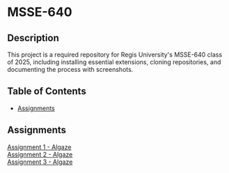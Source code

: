 # MSSE-640
## Description
This project is a required repository for Regis University's MSSE-640 class of 2025, including installing essential extensions, cloning repositories, and documenting the process with screenshots.

## Table of Contents
- <a href="#assignments">Assignments</a>

## Assignments
<a href="https://github.com/rasielote/MSSE-640/blob/main/Assignment1.md">Assignment 1 - Algaze</a>  
<a href="https://github.com/rasielote/MSSE-640/blob/main/Assignment2-Algaze.md">Assignment 2 - Algaze</a>  
<a href="https://github.com/rasielote/MSSE-640/blob/main/Assignment3-Algaze.md">Assignment 3 - Algaze</a>
